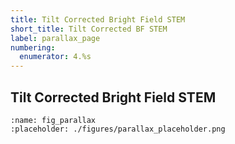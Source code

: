 ```yaml
---
title: Tilt Corrected Bright Field STEM
short_title: Tilt Corrected BF STEM
label: parallax_page
numbering:
  enumerator: 4.%s
---
```


## Tilt Corrected Bright Field STEM

```{figure} #app:parallax
:name: fig_parallax
:placeholder: ./figures/parallax_placeholder.png
```
